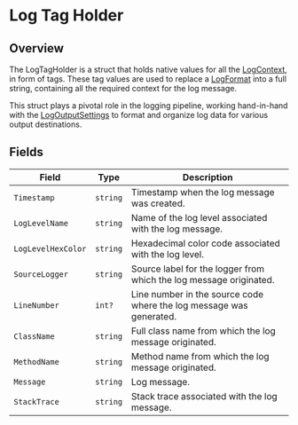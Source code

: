 # Log Tag Holder

## Overview

The LogTagHolder is a struct that holds native values for all the [LogContext](log-context.md), in form of tags. These tag values are used to replace a [LogFormat](log-format.md) into a full string, containing all the required context for the log message.

This struct plays a pivotal role in the logging pipeline, working hand-in-hand with the [LogOutputSettings](../settings/log-output-settings.md) to format and organize log data for various output destinations.

## Fields

| Field               | Type     | Description                                                    |
|---------------------|----------|----------------------------------------------------------------|
| `Timestamp`           | `string`   | Timestamp when the log message was created.                    |
| `LogLevelName`        | `string`   | Name of the log level associated with the log message.          |
| `LogLevelHexColor`    | `string`   | Hexadecimal color code associated with the log level.           |
| `SourceLogger`        | `string`   | Source label for the logger from which the log message originated. |
| `LineNumber`          | `int?`     | Line number in the source code where the log message was generated. |
| `ClassName`           | `string`   | Full class name from which the log message originated.          |
| `MethodName`          | `string`   | Method name from which the log message originated.              |
| `Message`             | `string`   | Log message.                                                   |
| `StackTrace`          | `string`   | Stack trace associated with the log message.                    |
